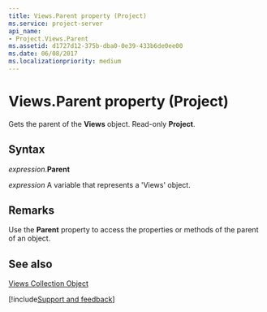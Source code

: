 ```yaml
---
title: Views.Parent property (Project)
ms.service: project-server
api_name:
- Project.Views.Parent
ms.assetid: d1727d12-375b-dba0-0e39-433b6de0ee00
ms.date: 06/08/2017
ms.localizationpriority: medium
---
```



# Views.Parent property (Project)

Gets the parent of the **Views** object. Read-only **Project**.


## Syntax

_expression_.**Parent**

_expression_ A variable that represents a 'Views' object.


## Remarks

Use the **Parent** property to access the properties or methods of the parent of an object.


## See also


[Views Collection Object](Project.views(object).md)

[!include[Support and feedback](~/includes/feedback-boilerplate.md)]